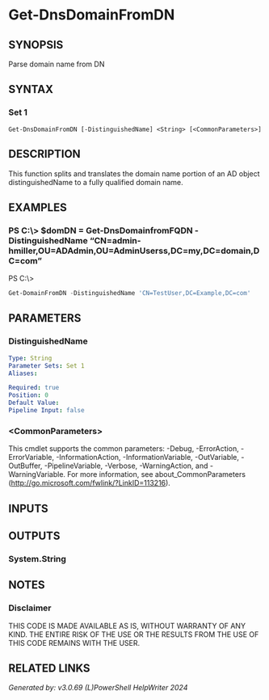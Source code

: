 ﻿# Get-DnsDomainFromDN

## SYNOPSIS
Parse domain name from DN

## SYNTAX

### Set 1
```
Get-DnsDomainFromDN [-DistinguishedName] <String> [<CommonParameters>]
```

## DESCRIPTION
This function splits and translates the domain name portion of an AD object distinguishedName to a fully qualified domain name.

## EXAMPLES

### PS C:\\\> $domDN = Get-DnsDomainfromFQDN -DistinguishedName “CN=admin-hmiller,OU=ADAdmin,OU=AdminUserss,DC=my,DC=domain,DC=com”
PS C:\\\>
```powershell
Get-DomainFromDN -DistinguishedName 'CN=TestUser,DC=Example,DC=com'
```

## PARAMETERS

### DistinguishedName


```yaml
Type: String
Parameter Sets: Set 1
Aliases: 

Required: true
Position: 0
Default Value: 
Pipeline Input: false
```

### \<CommonParameters\>
This cmdlet supports the common parameters: -Debug, -ErrorAction, -ErrorVariable, -InformationAction, -InformationVariable, -OutVariable, -OutBuffer, -PipelineVariable, -Verbose, -WarningAction, and -WarningVariable. For more information, see about_CommonParameters (http://go.microsoft.com/fwlink/?LinkID=113216).

## INPUTS

## OUTPUTS

### System.String


## NOTES

### Disclaimer
THIS CODE IS MADE AVAILABLE AS IS, WITHOUT WARRANTY OF ANY KIND. THE ENTIRE RISK OF THE USE OR THE RESULTS FROM THE USE OF THIS CODE REMAINS WITH THE USER.

## RELATED LINKS


*Generated by: v3.0.69 (L)PowerShell HelpWriter 2024*
